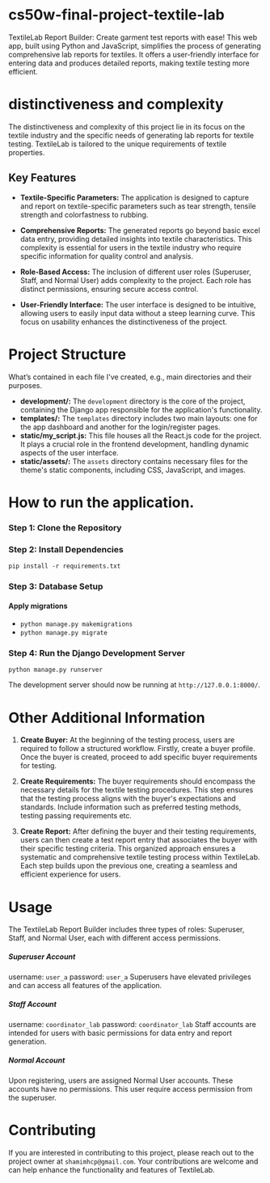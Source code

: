 # cs50w-final-project-textile-lab
TextileLab Report Builder: Create garment test reports with ease! This web app, built using Python and JavaScript, simplifies the process of generating comprehensive lab reports for textiles. It offers a user-friendly interface for entering data and produces detailed reports, making textile testing more efficient. 

# distinctiveness and complexity
The distinctiveness and complexity of this project lie in its focus on the textile industry and the specific needs of generating lab reports for textile testing. TextileLab is tailored to the unique requirements of textile properties.

## Key Features
- **Textile-Specific Parameters:** The application is designed to capture and report on textile-specific parameters such as tear strength, tensile strength and colorfastness to rubbing.

- **Comprehensive Reports:** The generated reports go beyond basic excel data entry, providing detailed insights into textile characteristics. This complexity is essential for users in the textile industry who require specific information for quality control and analysis.

- **Role-Based Access:** The inclusion of different user roles (Superuser, Staff, and Normal User) adds complexity to the project. Each role has distinct permissions, ensuring secure access control.

- **User-Friendly Interface:** The user interface is designed to be intuitive, allowing users to easily input data without a steep learning curve. This focus on usability enhances the distinctiveness of the project.

# Project Structure
What’s contained in each file I've created, e.g., main directories and their purposes.

- **development/:** The `development` directory is the core of the project, containing the Django app responsible for the application's functionality.
- **templates/:** The `templates` directory includes two main layouts: one for the app dashboard and another for the login/register pages. 
- **static/my_script.js:** This file houses all the React.js code for the project. It plays a crucial role in the frontend development, handling dynamic aspects of the user interface.
- **static/assets/:** The `assets` directory contains necessary files for the theme's static components, including CSS, JavaScript, and images. 

# How to run the application.

### Step 1: Clone the Repository

### Step 2: Install Dependencies

`pip install -r requirements.txt`

### Step 3: Database Setup
#### Apply migrations
- `python manage.py makemigrations`
- `python manage.py migrate`

### Step 4: Run the Django Development Server
`python manage.py runserver`

The development server should now be running at `http://127.0.0.1:8000/`.

# Other Additional Information
1. **Create Buyer:** At the beginning of the testing process, users are required to follow a structured workflow. Firstly, create a buyer profile. Once the buyer is created, proceed to add specific buyer requirements for testing.

2. **Create Requirements:** The buyer requirements should encompass the necessary details for the textile testing procedures. This step ensures that the testing process aligns with the buyer's expectations and standards. Include information such as preferred testing methods, testing passing requirements etc.

3. **Create Report:** After defining the buyer and their testing requirements, users can then create a test report entry that associates the buyer with their specific testing criteria. This organized approach ensures a systematic and comprehensive textile testing process within TextileLab. Each step builds upon the previous one, creating a seamless and efficient experience for users.

# Usage
The TextileLab Report Builder includes three types of roles: Superuser, Staff, and Normal User, each with different access permissions.

##### Superuser Account
username: `user_a`
password: `user_a`
Superusers have elevated privileges and can access all features of the application.

##### Staff Account
username: `coordinator_lab`
password: `coordinator_lab`
Staff accounts are intended for users with basic permissions for data entry and report generation.

##### Normal Account
Upon registering, users are assigned Normal User accounts. These accounts have no permissions. This user require access permission from the superuser.

# Contributing
If you are interested in contributing to this project, please reach out to the project owner at `shamimhcp@gmail.com`. Your contributions are welcome and can help enhance the functionality and features of TextileLab.